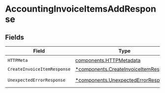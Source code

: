 # AccountingInvoiceItemsAddResponse


## Fields

| Field                                                                                         | Type                                                                                          | Required                                                                                      | Description                                                                                   |
| --------------------------------------------------------------------------------------------- | --------------------------------------------------------------------------------------------- | --------------------------------------------------------------------------------------------- | --------------------------------------------------------------------------------------------- |
| `HTTPMeta`                                                                                    | [components.HTTPMetadata](../../models/components/httpmetadata.md)                            | :heavy_check_mark:                                                                            | N/A                                                                                           |
| `CreateInvoiceItemResponse`                                                                   | [*components.CreateInvoiceItemResponse](../../models/components/createinvoiceitemresponse.md) | :heavy_minus_sign:                                                                            | InvoiceItems                                                                                  |
| `UnexpectedErrorResponse`                                                                     | [*components.UnexpectedErrorResponse](../../models/components/unexpectederrorresponse.md)     | :heavy_minus_sign:                                                                            | Unexpected error                                                                              |